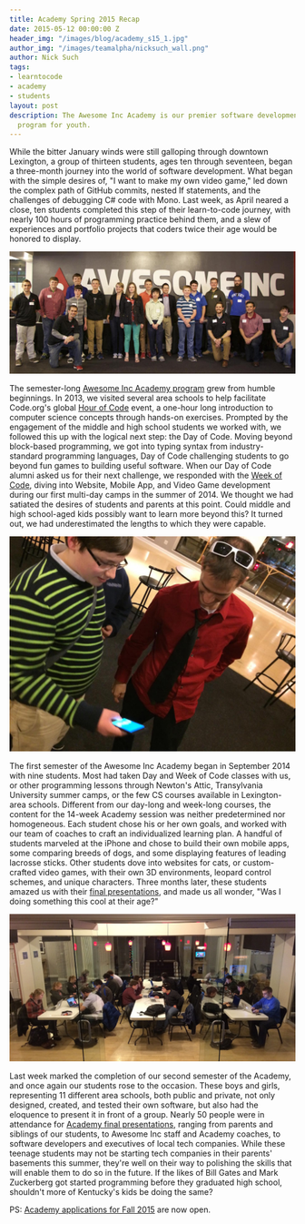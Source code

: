 ```yaml
---
title: Academy Spring 2015 Recap
date: 2015-05-12 00:00:00 Z
header_img: "/images/blog/academy_s15_1.jpg"
author_img: "/images/teamalpha/nicksuch_wall.png"
author: Nick Such
tags:
- learntocode
- academy
- students
layout: post
description: The Awesome Inc Academy is our premier software development training
  program for youth.
---
```


While the bitter January winds were still galloping through downtown Lexington, a group of thirteen students, ages ten through seventeen, began a three-month journey into the world of software development. What began with the simple desires of, "I want to make my own video game," led down the complex path of GitHub commits, nested If statements, and the challenges of debugging C# code with Mono. Last week, as April neared a close, ten students completed this step of their learn-to-code journey, with nearly 100 hours of programming practice behind them, and a slew of experiences and portfolio projects that coders twice their age would be honored to display.

<!--more-->

![Awesome Inc Academy Spring 2015 programming students and instructors](/images/blog/academy_s15_1.jpg)

The semester-long [Awesome Inc Academy program](http://www.awesomeincu.com/academy/) grew from humble beginnings. In 2013, we visited several area schools to help facilitate Code.org's global [Hour of Code](https://hourofcode.com/) event, a one-hour long introduction to computer science concepts through hands-on exercises. Prompted by the engagement of the middle and high school students we worked with, we followed this up with the logical next step: the Day of Code. Moving beyond block-based programming, we got into typing syntax from industry-standard programming languages, Day of Code challenging students to go beyond fun games to building useful software. When our Day of Code alumni asked us for their next challenge, we responded with the [Week of Code](http://www.awesomeincu.com/curriculum/#k12-week), diving into Website, Mobile App, and Video Game development during our first multi-day camps in the summer of 2014. We thought we had satiated the desires of students and parents at this point. Could middle and high school-aged kids possibly want to learn more beyond this? It turned out, we had underestimated the lengths to which they were capable.

![Awesome Inc Academy programming students shows iPhone app to Brian Raney](/images/blog/academy_s15_2.jpg)

The first semester of the Awesome Inc Academy began in September 2014 with nine students. Most had taken Day and Week of Code classes with us, or other programming lessons through Newton's Attic, Transylvania University summer camps, or the few CS courses available in Lexington-area schools. Different from our day-long and week-long courses, the content for the 14-week Academy session was neither predetermined nor homogeneous. Each student chose his or her own goals, and worked with our team of coaches to craft an individualized learning plan. A handful of students marveled at the iPhone and chose to build their own mobile apps, some comparing breeds of dogs, and some displaying features of leading lacrosse sticks. Other students dove into websites for cats, or custom-crafted video games, with their own 3D environments, leopard control schemes, and unique characters. Three months later, these students amazed us with their [final presentations](https://www.youtube.com/watch?v=ioax1z620vs), and made us all wonder, "Was I doing something this cool at their age?"

![Awesome Inc Academy students working on programming projects with instructors](/images/blog/academy_s15_3.jpg)

Last week marked the completion of our second semester of the Academy, and once again our students rose to the occasion. These boys and girls, representing 11 different area schools, both public and private, not only designed, created, and tested their own software, but also had the eloquence to present it in front of a group. Nearly 50 people were in attendance for [Academy final presentations](https://www.flickr.com/photos/awesomeinc/sets/72157652375068985/), ranging from parents and siblings of our students, to Awesome Inc staff and Academy coaches, to software developers and executives of local tech companies. While these teenage students may not be starting tech companies in their parents' basements this summer, they're well on their way to polishing the skills that will enable them to do so in the future. If the likes of Bill Gates and Mark Zuckerberg got started programming before they graduated high school, shouldn't more of Kentucky's kids be doing the same?

PS: [Academy applications for Fall 2015](http://www.awesomeincu.com/academy/) are now open.